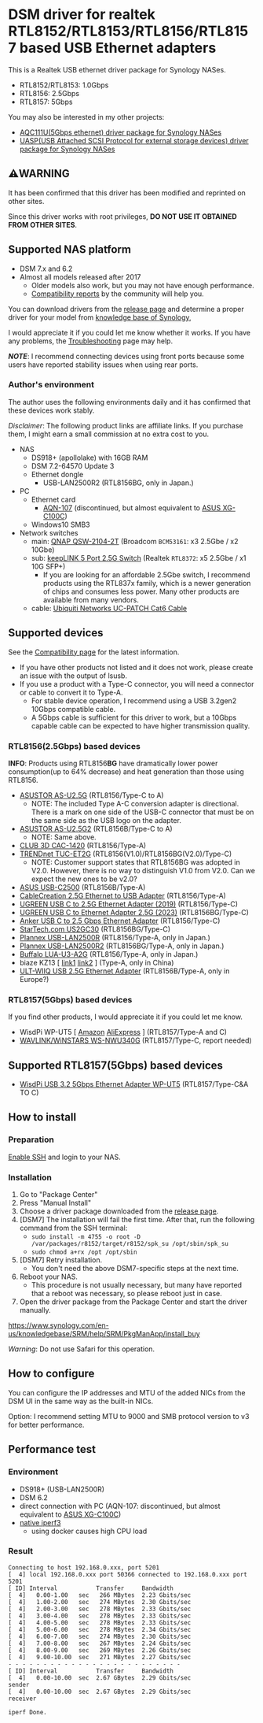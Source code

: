 # DSM driver for realtek RTL8152/RTL8153/RTL8156/RTL8157 based USB Ethernet adapters

This is a Realtek USB ethernet driver package for Synology NASes.

* RTL8152/RTL8153: 1.0Gbps
* RTL8156: 2.5Gbps
* RTL8157: 5Gbps

You may also be interested in my other projects:
* [AQC111U(5Gbps ethernet) driver package for Synology NASes](https://github.com/bb-qq/aqc111)
* [UASP(USB Attached SCSI Protocol for external storage devices) driver package for Synology NASes](https://github.com/bb-qq/uas)

## ⚠️**WARNING**

It has been confirmed that this driver has been modified and reprinted on other sites.

Since this driver works with root privileges, **DO NOT USE IT OBTAINED FROM OTHER SITES**.

## Supported NAS platform

* DSM 7.x and 6.2
* Almost all models released after 2017
  * Older models also work, but you may not have enough performance.
  * [Compatibility reports](https://github.com/bb-qq/r8152/wiki/Compatibility) by the community will help you.

You can download drivers from the [release page](https://github.com/bb-qq/r8152/releases) and determine a proper driver for your model from [knowledge base of Synology](https://www.synology.com/en-global/knowledgebase/DSM/tutorial/Compatibility_Peripherals/What_kind_of_CPU_does_my_NAS_have), 

I would appreciate it if you could let me know whether it works. If you have any problems, the [Troubleshooting](https://github.com/bb-qq/r8152/wiki/Troubleshooting) page may help.

***NOTE***: I recommend connecting devices using front ports because some users have reported stability issues when using rear ports.

### Author's environment

The author uses the following environments daily and it has confirmed that these devices work stably.

*Disclaimer*: The following product links are affiliate links. If you purchase them, I might earn a small commission at no extra cost to you.

* NAS
  * DS918+ (apollolake) with 16GB RAM
  * DSM 7.2-64570 Update 3
  * Ethernet dongle
    * USB-LAN2500R2 (RTL8156BG, only in Japan.)
* PC
  * Ethernet card
    * [AQN-107](https://amzn.to/3RNLg7u) (discontinued, but almost equivalent to [ASUS XG-C100C](https://amzn.to/3fPJUX3))
  * Windows10 SMB3
* Network switches
  * main: [QNAP QSW-2104-2T](https://amzn.to/3Sam3W0) (Broadcom `BCM53161`: x3 2.5Gbe / x2 10Gbe)
  * sub: [keepLINK 5 Port 2.5G Switch](https://amzn.to/41PHpv6) (Realtek `RTL8372`: x5 2.5Gbe / x1 10G SFP+)
    * If you are looking for an affordable 2.5Gbe switch, I recommend products using the RTL837x family, which is a newer generation of chips and consumes less power. Many other products are available from many vendors.
  * cable: [Ubiquiti Networks UC-PATCH Cat6 Cable](https://amzn.to/3Xyybla)

## Supported devices

See the [Compatibility page](https://github.com/bb-qq/r8152/wiki/Compatibility) for the latest information.

* If you have other products not listed and it does not work, please create an issue with the output of lsusb.
* If you use a product with a Type-C connector, you will need a connector or cable to convert it to Type-A.
  * For stable device operation, I recommend using a USB 3.2gen2 10Gbps compatible cable.
  * A 5Gbps cable is sufficient for this driver to work, but a 10Gbps capable cable can be expected to have higher transmission quality.

### RTL8156(2.5Gbps) based devices

**INFO**: Products using RTL8156**BG** have dramatically lower power consumption(up to 64% decrease) and heat generation than those using RTL8156.

* [ASUSTOR AS-U2.5G](https://amzn.to/2ZRx1pi) (RTL8156/Type-C to A)
  * NOTE: The included Type A-C conversion adapter is directional. There is a mark on one side of the USB-C connector that must be on the same side as the USB logo on the adapter.
* [ASUSTOR AS-U2.5G2](https://amzn.to/3u5wUH4) (RTL8156B/Type-C to A)
  * NOTE: Same above.
* [CLUB 3D CAC-1420](https://amzn.to/2ZPmzKD) (RTL8156/Type-A)
* [TRENDnet TUC-ET2G](https://amzn.to/2PLmR5v) (RTL8156(V1.0)/RTL8156BG(V2.0)/Type-C)
  * NOTE: Customer support states that RTL8156BG was adopted in V2.0. However, there is no way to distinguish V1.0 from V2.0. Can we expect the new ones to be v2.0? 
* [ASUS USB-C2500](https://amzn.to/45TS6Nv) (RTL8156B/Type-A)
* [CableCreation 2.5G Ethernet to USB Adapter](https://amzn.to/39yfZyj) (RTL8156/Type-A)
* [UGREEN USB C to 2.5G Ethernet Adapter (2019)](https://amzn.to/3fzXmfE) (RTL8156/Type-C)
* [UGREEN USB C to Ethernet Adapter 2.5G (2023)](https://amzn.to/3QHSElc) (RTL8156BG/Type-C)
* [Anker USB C to 2.5 Gbps Ethernet Adapter](https://amzn.to/3QK7qrZ) (RTL8156/Type-C)
* [StarTech.com US2GC30](https://amzn.to/46XTsYX) (RTL8156BG/Type-C)
* [Plannex USB-LAN2500R](https://amzn.to/2ZISyAb) (RTL8156/Type-A, only in Japan.)
* [Plannex USB-LAN2500R2](https://amzn.to/47c14GU) (RTL8156BG/Type-A, only in Japan.)
* [Buffalo LUA-U3-A2G](https://amzn.to/36kGQf9) (RTL8156/Type-A, only in Japan.)
* biaze KZ13 \[ [link1](https://alexnld.com/product/biaze-kz13-usb-external-2-5g-network-adapter-usb-to-rj45-converter-rj45-network-port-hub-usb-gigabit-wired-network-card-for-macbook-surface-lenovo-asus-computers/) [link2](https://digitalzakka.com/product/biaze-kz13-2-5g-usb-external-network-adapter-rj45-converter-hub-gigabit-wired-network-card/) \] (Type-A, only in China)
* [ULT-WIIQ USB 2.5G Ethernet Adapter](https://amzn.to/3HfEW3G) (RTL8156B/Type-A, only in Europe?)

### RTL8157(5Gbps) based devices

If you find other products, I would appreciate it if you could let me know.

* WisdPi WP-UT5 \[ [Amazon](https://amzn.to/3TA3RWh) [AliExpress](https://s.click.aliexpress.com/e/_DDQpNWZ) \] (RTL8157/Type-A and C)
* [WAVLINK/WiNSTARS WS-NWU340G](https://amzn.to/3MVG5QF) (RTL8157/Type-C, report needed)

## Supported RTL8157(5Gbps) based devices
* [WisdPi USB 3.2 5Gbps Ethernet Adapter WP-UT5](https://www.amazon.com/dp/B0DF2TTT9H) (RTL8157/Type-C&A TO C)
  
## How to install

### Preparation

[Enable SSH](https://www.synology.com/en-us/knowledgebase/DSM/tutorial/General_Setup/How_to_login_to_DSM_with_root_permission_via_SSH_Telnet) and login to your NAS.

### Installation

1. Go to "Package Center"
2. Press "Manual Install"
3. Choose a driver package downloaded from the [release page](https://github.com/bb-qq/r8152/releases).
4. [DSM7] The installation will fail the first time. After that, run the following command from the SSH terminal:
   * `sudo install -m 4755 -o root -D /var/packages/r8152/target/r8152/spk_su /opt/sbin/spk_su`
   * `sudo chmod a+rx /opt /opt/sbin`
5. [DSM7] Retry installation. 
   * You don't need the above DSM7-specific steps at the next time.
6. Reboot your NAS.
   * This procedure is not usually necessary, but many have reported that a reboot was necessary, so please reboot just in case.
7. Open the driver package from the Package Center and start the driver manually.

https://www.synology.com/en-us/knowledgebase/SRM/help/SRM/PkgManApp/install_buy

*Warning*: Do not use Safari for this operation.

## How to configure

You can configure the IP addresses and MTU of the added NICs from the DSM UI in the same way as the built-in NICs.

Option: I recommend setting MTU to 9000 and SMB protocol version to v3 for better performance.

## Performance test

### Environment
* DS918+ (USB-LAN2500R)
* DSM 6.2
* direct connection with PC (AQN-107: discontinued, but almost equivalent to [ASUS XG-C100C](https://amzn.to/3fPJUX3))
* [native iperf3](http://www.jadahl.com/iperf-arp-scan/DSM_6.2/)
    * using docker causes high CPU load

### Result
````
Connecting to host 192.168.0.xxx, port 5201
[  4] local 192.168.0.xxx port 50366 connected to 192.168.0.xxx port 5201
[ ID] Interval           Transfer     Bandwidth
[  4]   0.00-1.00   sec   266 MBytes  2.23 Gbits/sec
[  4]   1.00-2.00   sec   274 MBytes  2.30 Gbits/sec
[  4]   2.00-3.00   sec   278 MBytes  2.33 Gbits/sec
[  4]   3.00-4.00   sec   278 MBytes  2.33 Gbits/sec
[  4]   4.00-5.00   sec   278 MBytes  2.33 Gbits/sec
[  4]   5.00-6.00   sec   278 MBytes  2.34 Gbits/sec
[  4]   6.00-7.00   sec   274 MBytes  2.30 Gbits/sec
[  4]   7.00-8.00   sec   267 MBytes  2.24 Gbits/sec
[  4]   8.00-9.00   sec   269 MBytes  2.26 Gbits/sec
[  4]   9.00-10.00  sec   271 MBytes  2.27 Gbits/sec
- - - - - - - - - - - - - - - - - - - - - - - - -
[ ID] Interval           Transfer     Bandwidth
[  4]   0.00-10.00  sec  2.67 GBytes  2.29 Gbits/sec                  sender
[  4]   0.00-10.00  sec  2.67 GBytes  2.29 Gbits/sec                  receiver

iperf Done.
````
